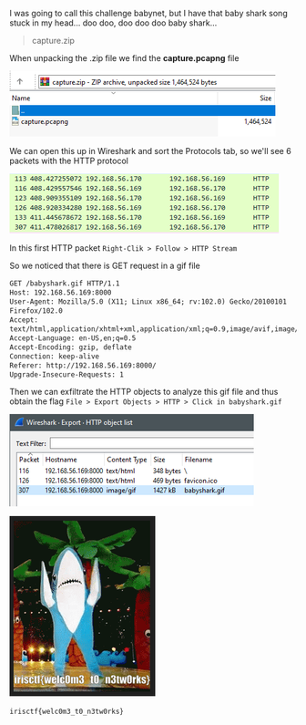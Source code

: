 I was going to call this challenge babynet, but I have that baby shark song stuck in my head... doo doo, doo doo doo baby shark...
> capture.zip

When unpacking the .zip file we find the **capture.pcapng** file


![zip file!](/irisctf2023/network/img/zip-file.png "zip file")

We can open this up in Wireshark and sort the Protocols tab, so we'll see 6 packets with the HTTP protocol


![http-packets!](/irisctf2023/network/img/http-packets.png "http packets")

In this first HTTP packet
`Right-Clik > Follow > HTTP Stream`

So we noticed that there is GET request in a gif file
```
GET /babyshark.gif HTTP/1.1
Host: 192.168.56.169:8000
User-Agent: Mozilla/5.0 (X11; Linux x86_64; rv:102.0) Gecko/20100101 Firefox/102.0
Accept: text/html,application/xhtml+xml,application/xml;q=0.9,image/avif,image/webp,*/*;q=0.8
Accept-Language: en-US,en;q=0.5
Accept-Encoding: gzip, deflate
Connection: keep-alive
Referer: http://192.168.56.169:8000/
Upgrade-Insecure-Requests: 1
```

Then we can exfiltrate the HTTP objects to analyze this gif file and thus obtain the flag
`File > Export Objects > HTTP > Click in babyshark.gif`


![http-export!](/irisctf2023/network/img/http-export.png "http export")


![flag!](/irisctf2023/network/img/babyshark-flag.png "flag")

`irisctf{welc0m3_t0_n3tw0rks}`